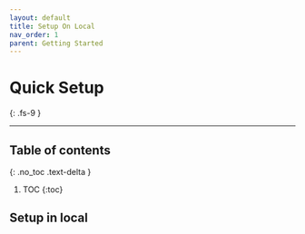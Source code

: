 ```yaml
---
layout: default
title: Setup On Local
nav_order: 1
parent: Getting Started
---
```


# Quick Setup
{: .fs-9 }

---

## Table of contents
{: .no_toc .text-delta }

1. TOC
{:toc}

## Setup in local

